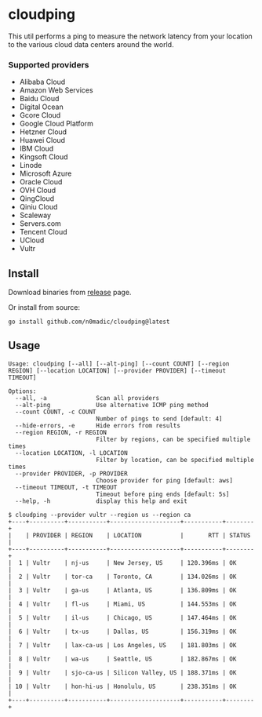 # cloudping

This util performs a ping to measure the network latency from your location to the various cloud data centers around the world.

### Supported providers

- Alibaba Cloud
- Amazon Web Services
- Baidu Cloud
- Digital Ocean
- Gcore Cloud
- Google Cloud Platform
- Hetzner Cloud
- Huawei Cloud
- IBM Cloud
- Kingsoft Cloud
- Linode
- Microsoft Azure
- Oracle Cloud
- OVH Cloud
- QingCloud
- Qiniu Cloud
- Scaleway
- Servers.com
- Tencent Cloud
- UCloud
- Vultr

## Install

Download binaries from [release](https://github.com/n0madic/cloudping/releases) page.

Or install from source:

```
go install github.com/n0madic/cloudping@latest
```

## Usage

```
Usage: cloudping [--all] [--alt-ping] [--count COUNT] [--region REGION] [--location LOCATION] [--provider PROVIDER] [--timeout TIMEOUT]

Options:
  --all, -a              Scan all providers
  --alt-ping             Use alternative ICMP ping method
  --count COUNT, -c COUNT
                         Number of pings to send [default: 4]
  --hide-errors, -e      Hide errors from results
  --region REGION, -r REGION
                         Filter by regions, can be specified multiple times
  --location LOCATION, -l LOCATION
                         Filter by location, can be specified multiple times
  --provider PROVIDER, -p PROVIDER
                         Choose provider for ping [default: aws]
  --timeout TIMEOUT, -t TIMEOUT
                         Timeout before ping ends [default: 5s]
  --help, -h             display this help and exit
  ```

  ```
  $ cloudping --provider vultr --region us --region ca
+----+----------+-----------+--------------------+-----------+--------+
|    | PROVIDER | REGION    | LOCATION           |       RTT | STATUS |
+----+----------+-----------+--------------------+-----------+--------+
|  1 | Vultr    | nj-us     | New Jersey, US     | 120.396ms | OK     |
|  2 | Vultr    | tor-ca    | Toronto, CA        | 134.026ms | OK     |
|  3 | Vultr    | ga-us     | Atlanta, US        | 136.809ms | OK     |
|  4 | Vultr    | fl-us     | Miami, US          | 144.553ms | OK     |
|  5 | Vultr    | il-us     | Chicago, US        | 147.464ms | OK     |
|  6 | Vultr    | tx-us     | Dallas, US         | 156.319ms | OK     |
|  7 | Vultr    | lax-ca-us | Los Angeles, US    | 181.803ms | OK     |
|  8 | Vultr    | wa-us     | Seattle, US        | 182.867ms | OK     |
|  9 | Vultr    | sjo-ca-us | Silicon Valley, US | 188.371ms | OK     |
| 10 | Vultr    | hon-hi-us | Honolulu, US       | 238.351ms | OK     |
+----+----------+-----------+--------------------+-----------+--------+
```
